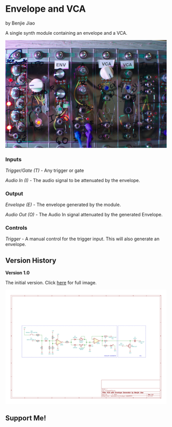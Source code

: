 # Envelope and VCA
by Benjie Jiao

A single synth module containing an envelope and a VCA.

<img src="./EnvelopeVCA.jpg">

### Inputs

*Trigger/Gate (T)* - Any trigger or gate

*Audio In (I)* - The audio signal to be attenuated by the envelope.

### Output

*Envelope (E)* - The envelope generated by the module.

*Audio Out (O)* - The Audio In signal attenuated by the generated Envelope.


### Controls

*Trigger* - A manual control for the trigger input. This will also generate an envelope.


## Version History

**Version 1.0**

The initial version. Click [here](https://raw.githubusercontent.com/benjiao/EnvelopeVCA/master/EnvelopeVCA%201.0.svg) for full image.

<img src="./EnvelopeVCA 1.0.svg">


## Support Me!
<script type='text/javascript' src='https://storage.ko-fi.com/cdn/widget/Widget_2.js'></script><script type='text/javascript'>kofiwidget2.init('Support Me on Ko-fi', '#29abe0', 'C0C24WFYS');kofiwidget2.draw();</script> 
